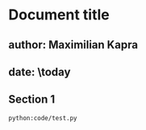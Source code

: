 # Document title
## author: Maximilian Kapra
## date: \today

## Section 1
```python:code/test.py```
